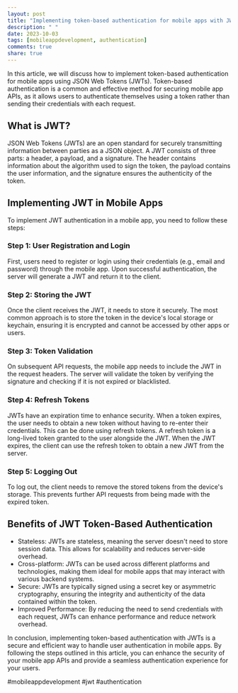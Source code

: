 ```yaml
---
layout: post
title: "Implementing token-based authentication for mobile apps with JWTs"
description: " "
date: 2023-10-03
tags: [mobileappdevelopment, authentication]
comments: true
share: true
---
```


In this article, we will discuss how to implement token-based authentication for mobile apps using JSON Web Tokens (JWTs). Token-based authentication is a common and effective method for securing mobile app APIs, as it allows users to authenticate themselves using a token rather than sending their credentials with each request.

## What is JWT?
JSON Web Tokens (JWTs) are an open standard for securely transmitting information between parties as a JSON object. A JWT consists of three parts: a header, a payload, and a signature. The header contains information about the algorithm used to sign the token, the payload contains the user information, and the signature ensures the authenticity of the token.

## Implementing JWT in Mobile Apps
To implement JWT authentication in a mobile app, you need to follow these steps:

### Step 1: User Registration and Login
First, users need to register or login using their credentials (e.g., email and password) through the mobile app. Upon successful authentication, the server will generate a JWT and return it to the client.

### Step 2: Storing the JWT
Once the client receives the JWT, it needs to store it securely. The most common approach is to store the token in the device's local storage or keychain, ensuring it is encrypted and cannot be accessed by other apps or users.

### Step 3: Token Validation
On subsequent API requests, the mobile app needs to include the JWT in the request headers. The server will validate the token by verifying the signature and checking if it is not expired or blacklisted.

### Step 4: Refresh Tokens
JWTs have an expiration time to enhance security. When a token expires, the user needs to obtain a new token without having to re-enter their credentials. This can be done using refresh tokens. A refresh token is a long-lived token granted to the user alongside the JWT. When the JWT expires, the client can use the refresh token to obtain a new JWT from the server.

### Step 5: Logging Out
To log out, the client needs to remove the stored tokens from the device's storage. This prevents further API requests from being made with the expired token.

## Benefits of JWT Token-Based Authentication
- Stateless: JWTs are stateless, meaning the server doesn't need to store session data. This allows for scalability and reduces server-side overhead.
- Cross-platform: JWTs can be used across different platforms and technologies, making them ideal for mobile apps that may interact with various backend systems.
- Secure: JWTs are typically signed using a secret key or asymmetric cryptography, ensuring the integrity and authenticity of the data contained within the token.
- Improved Performance: By reducing the need to send credentials with each request, JWTs can enhance performance and reduce network overhead.

In conclusion, implementing token-based authentication with JWTs is a secure and efficient way to handle user authentication in mobile apps. By following the steps outlined in this article, you can enhance the security of your mobile app APIs and provide a seamless authentication experience for your users.

#mobileappdevelopment #jwt #authentication